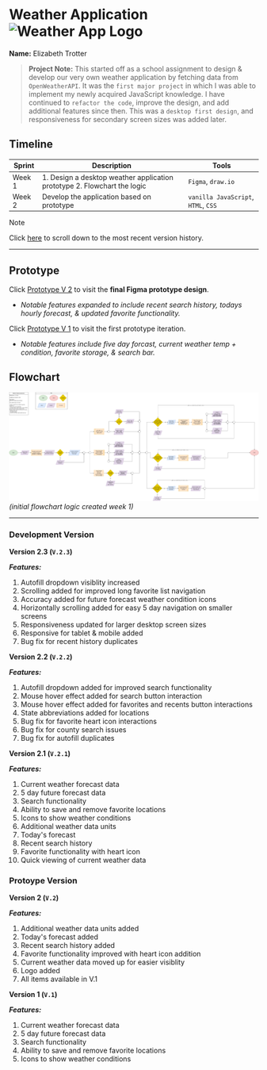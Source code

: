 # Weather Application ![Weather App Logo](./assets/flowchart/favicon.ico)

**Name:** Elizabeth Trotter

> **Project Note:** This started off as a school assignment to design & develop our very own weather application by fetching data from `OpenWeatherAPI`. It was the `first major project` in which I was able to implement my newly acquired JavaScript knowledge. I have continued to `refactor the code`, improve the design, and add additional features since then. This was a `desktop first design`, and responsiveness for secondary screen sizes was added later.


## Timeline

| Sprint | Description | Tools |
| --- | --- | --- |
| Week 1 | 1. Design a desktop weather application prototype 2. Flowchart the logic | `Figma`, `draw.io` | 
| Week 2 | Develop the application based on prototype | `vanilla JavaScript`, `HTML`, `CSS` |


> [!NOTE]
> Click [here](#development-version) to scroll down to the most recent version history. 


---


## Prototype

Click [Prototype V 2](https://www.figma.com/proto/ZWrYFNi9Ei0d19MilmPCD7/Weather-App---Ver.-2?type=design&t=sql9SWjMqxd4uNh5-1&scaling=min-zoom&page-id=0%3A1&node-id=69-218&starting-point-node-id=69%3A218&show-proto-sidebar=1&mode=design) 
to visit the **final Figma prototype design**.
- *Notable features expanded to include recent search history, todays hourly forecast, & updated favorite functionality.*

Click [Prototype V 1](https://www.figma.com/proto/jL80hvy3MCaoqOMIm4Ocbz/Weather-App---Ver.-1?type=design&t=zIhP92ZA2ElktHf1-1&scaling=min-zoom&page-id=0%3A1&node-id=69-218&starting-point-node-id=69%3A218&show-proto-sidebar=1&mode=design)
to visit the first prototype iteration.
- *Notable features include five day forcast, current weather temp + condition, favorite storage, & search bar.*


## Flowchart

![Weather App Logo](./assets/flowchart/flowchart.png)
*(initial flowchart logic created week 1)*


---


### Development Version

**Version 2.3 (`V.2.3`)**

***Features:***

1. Autofill dropdown visiblity increased
2. Scrolling added for improved long favorite list navigation
3. Accuracy added for future forecast weather condition icons
4. Horizontally scrolling added for easy 5 day navigation on smaller screens
5. Responsiveness updated for larger desktop screen sizes
6. Responsive for tablet & mobile added
7. Bug fix for recent history duplicates

**Version 2.2 (`V.2.2`)**

***Features:***
1. Autofill dropdown added for improved search functionality
2. Mouse hover effect added for search button interaction
3. Mouse hover effect added for favorites and recents button interactions
4. State abbreviations added for locations
5. Bug fix for favorite heart icon interactions
6. Bug fix for county search issues
7. Bug fix for autofill duplicates 

**Version 2.1 (`V.2.1`)**

***Features:***
1. Current weather forecast data
2. 5 day future forecast data
3. Search functionality
4. Ability to save and remove favorite locations
5. Icons to show weather conditions
6. Additional weather data units
7. Today's forecast
8. Recent search history
9. Favorite functionality with heart icon
10. Quick viewing of current weather data


### Protoype Version

**Version 2 (`V.2`)**

***Features:***
1. Additional weather data units added
2. Today's forecast added
3. Recent search history added
4. Favorite functionality improved with heart icon addition
5. Current weather data moved up for easier visiblity
6. Logo added
7. All items available in V.1

**Version 1 (`V.1`)**

***Features:***
1. Current weather forecast data
2. 5 day future forecast data
3. Search functionality
4. Ability to save and remove favorite locations
5. Icons to show weather conditions